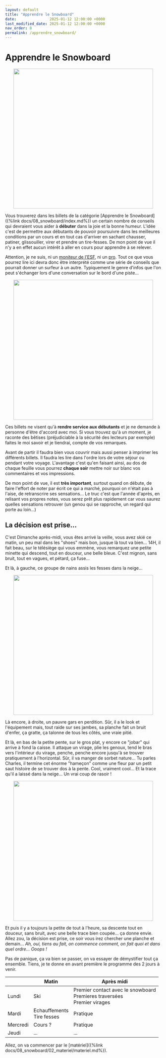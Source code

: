 ```yaml
---
layout: default
title: "Apprendre le Snowboard"
date:               2025-01-12 12:00:00 +0000
last_modified_date: 2025-01-12 12:00:00 +0000
nav_order: 8
permalink: /apprendre_snowboard/
---
```



# Apprendre le Snowboard

<div align="center">
<img src="{%link docs/08_snowboard/assets/img_02.webp%}" alt="" width="450" loading="lazy"/>
</div>

Vous trouverez dans les billets de la catégorie [Apprendre le Snowboard]({%link docs/08_snowboard/index.md%}) un certain nombre de conseils qui devraient vous aider à **débuter** dans la joie et la bonne humeur. L'idée c'est de permettre aux débutants de pouvoir poursuivre dans les meilleures conditions par un cours et en tout cas d'arriver en sachant chausser, patiner, glissouiller, virer et prendre un tire-fesses. De mon point de vue il n'y a en effet aucun intérêt à aller en cours pour apprendre à se relever.  

Attention, je ne suis, ni un [moniteur de l'ESF](http://www.esf.net), ni un [pro](https://www.ecole-ski-buissonniere.com/). Tout ce que vous pourrez lire ici devra donc être interprété comme une série de conseils que pourrait donner un surfeur à un autre. Typiquement le genre d'infos que l'on peut s'échanger lors d'une conversation sur le bord d'une piste...

<div align="center">
<img src="{%link docs/08_snowboard/assets/img_03.webp%}" alt="" width="450" loading="lazy"/>
</div>

Ces billets ne visent qu'à **rendre service aux débutants** et je ne demande à personne d'être d'accord avec moi. Si vous trouvez qu'à un moment, je raconte des bêtises (préjudiciable à la sécurité des lecteurs par exemple) faites le moi savoir et je tiendrai, compte de vos remarques.

Avant de partir il faudra bien vous couvrir mais aussi penser à imprimer les différents billets. Il faudra les lire dans l'ordre lors de votre séjour ou pendant votre voyage. L'avantage c'est qu'en faisant ainsi, au dos de chaque feuille vous pourrez **chaque soir** mettre noir sur blanc vos commentaires et vos impressions. 

De mon point de vue, il est **très important**, surtout quand on débute, de faire l'effort de noter par écrit ce qui a marché, pourquoi on n'était pas à l'aise, de retranscrire ses sensations... Le truc c'est que l'année d'après, en relisant vos propres notes, vous serez prêt plus rapidement car vous saurez quelles sensations retrouver (un genou qui se rapproche, un regard qui porte au loin...)

## La décision est prise...

C'est Dimanche après-midi, vous êtes arrivé la veille, vous avez skié ce matin, un peu mal dans les "shoes" mais bon, jusque là tout va bien… 14H, il fait beau, sur le télésiège qui vous emmène, vous remarquez une petite minette qui descend, tout en douceur, une belle bleue. C'est mignon, sans bruit, tout en vagues, et pétard, ça fuse…

Et là, à gauche, ce groupe de nains assis les fesses dans la neige...

<div align="center">
<img src="{%link docs/08_snowboard/assets/img_05.webp%}" alt="" width="450" loading="lazy"/>
</div>


Là encore, à droite, un pauvre gars en perdition. Sûr, il a le look et l'équipement mais, tout raide sur ses jambes, sa planche fait un bruit d'enfer, ça gratte, ça talonne de tous les côtés, une vraie pitié.

Et là, en bas de la petite pente, sur le gros plat, y encore ce "jobar" qui arrive à fond la caisse. Il attaque un virage, plie les genoux, tend le bras vers l'intérieur du virage, penche, penche encore jusqu'à se trouver pratiquement à l'horizontal. Sûr, il va manger de sorbet nature… Tu parles Charles, il termine cet énorme "hameçon" comme une fleur par un petit saut histoire de se trouver dos à la pente. Cool, vraiment cool… Et la trace qu'il a laissé dans la neige… Un vrai coup de rasoir !

<div align="center">
<img src="{%link docs/08_snowboard/assets/img_04.webp%}" alt="" width="450" loading="lazy"/>
</div>

Et puis il y a toujours la petite de tout à l'heure, sa descente tout en douceur, sans bruit, avec une belle trace bien coupée... ça donne envie. Allez zou, la décision est prise, ce soir vous irez chercher une planche et demain... *Ah, oui, tiens au fait, on commence comment, on fait quoi et dans quel ordre... Ooops !*

Pas de panique, ça va bien se passer, on va essayer de démystifier tout ça ensemble. Tiens, je te donne en avant première le programme des 2 jours à venir. 

|          | Matin                        | Après midi       |
|----------|------------------------------|------------------|
| Lundi    | Ski                          | Premier contact avec le snowboard<br> Premieres traversées<br>Premier virages |
| Mardi    | Echauffements<br>Tire fesses | Pratique         |
| Mercredi | Cours ?                      | Pratique         |
| Jeudi    | ...                          | ...              |

Allez, on va commencer par le [matériel]({%link docs/08_snowboard/02_materiel/materiel.md%}).